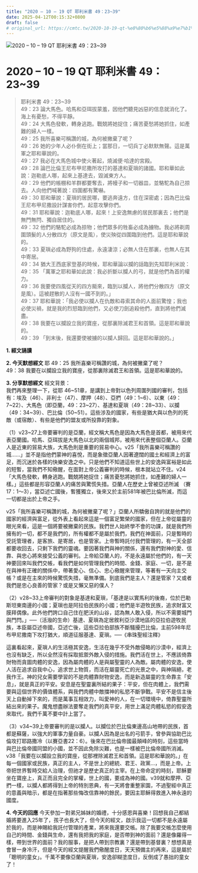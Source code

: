 ```yaml
---
title: "2020 – 10 – 19 QT 耶利米書 49：23~39"
date: 2025-04-12T00:15:32+0800
draft: false
# original_url: https://cmtc.tw/2020-10-19-qt-%e8%80%b6%e5%88%a9%e7%b1%b3%e6%9b%b8-49%ef%bc%9a2339
---
```


![2020 – 10 – 19 QT 耶利米書 49：23\~39](/images/qt.jpg   "2020 – 10 – 19 QT 耶利米書 49：23\~39")

# 2020 – 10 – 19 QT 耶利米書 49：23\~39

> 耶利米書 49：23\~39  
> 49：23 論大馬色。哈馬和亞珥拔蒙羞，因他們聽見凶惡的信息就消化了。海上有憂愁，不得平靜。  
> 49：24 大馬色發軟，轉身逃跑。戰兢將她捉住；痛苦憂愁將她抓住，如產難的婦人一樣。  
> 49：25 我所喜樂可稱讚的城，為何被撇棄了呢？  
> 49：26 她的少年人必仆倒在街上；當那日，一切兵丁必默默無聲。這是萬軍之耶和華說的。  
> 49：27 我必在大馬色城中使火著起，燒滅便‧哈達的宮殿。  
> 49：28 論巴比倫王尼布甲尼撒所攻打的基達和夏瑣的諸國。耶和華如此說：迦勒底人哪，起來上基達去，毀滅東方人。  
> 49：29 他們的帳棚和羊群都要奪去，將幔子和一切器皿，並駱駝為自己掠去。人向他們喊著說：四圍都有驚嚇。  
> 49：30 耶和華說：夏瑣的居民哪，要逃奔遠方，住在深密處；因為巴比倫王尼布甲尼撒設計謀害你們，起意攻擊你們。  
> 49：31 耶和華說：迦勒底人哪，起來！上安逸無慮的居民那裏去；他們是無門無閂、獨自居住的。  
> 49：32 他們的駱駝必成為掠物；他們眾多的牲畜必成為擄物。我必將剃周圍頭髮的人分散四方（原文是風），使災殃從四圍臨到他們。這是耶和華說的。  
> 49：33 夏瑣必成為野狗的住處，永遠淒涼；必無人住在那裏，也無人在其中寄居。  
> 49：34 猶大王西底家登基的時候，耶和華論以攔的話臨到先知耶利米說：  
> 49：35 「萬軍之耶和華如此說：我必折斷以攔人的弓，就是他們為首的權力。  
> 49：36 我要使四風從天的四方颳來，臨到以攔人，將他們分散四方（原文是風）。這被趕散的人沒有一國不到的。」  
> 49：37 耶和華說：「我必使以攔人在仇敵和尋索其命的人面前驚惶；我也必使災禍，就是我的烈怒臨到他們，又必使刀劍追殺他們，直到將他們滅盡。  
> 49：38 我要在以攔設立我的寶座，從那裏除滅君王和首領。這是耶和華說的。  
> 49：39 「到末後，我還要使被擄的以攔人歸回。這是耶和華說的。」

**1. 經文誦讀**

**2.  今天默想經文**
耶 49：25 我所喜樂可稱讚的城，為何被撇棄了呢？  
49：38 我要在以攔設立我的寶座，從那裏除滅君王和首領。這是耶和華說的。

**3. 分享默想經文**
經文背景：  
我們再來整理一下，從耶 46\~51章，是講到上帝對以色列周圍列國的審判，包括有：埃及（46）、非利士（47）、摩押（48）、亞捫（49：1\~6）、以東（49：7\~22）、大馬色（即亞蘭，49：23\~27）、基達和夏瑣（49：28\~33）、以攔（49：34\~39）、巴比倫（50\~51）。這些涉及的國家，有些是猶大與以色列的死敵（或宿敵）、有些是他們的盟友或所投靠的對象。

（1）v23\~27上帝要審判的是亞蘭，經文稱大馬色是因為大馬色是首都，被用來代表亞蘭國。哈馬、亞珥拔是大馬色以北的兩個城邦，被用來代表整個亞蘭人。亞蘭人是近東的貿易大族，大馬色則是重要的貿易中心。v25「我所喜樂可稱讚的城……」並不是指他們蒙神的喜悅，而是象徵亞蘭人因著遼闊的國土和經濟上的富足，而沉迷於各樣的快樂安逸之中。只是他們不知道這些世上的安逸與富裕是如此的短暫，當我們不知儆醒，在面對上帝公義審判的時候，根本就站立不住。v24「大馬色發軟，轉身逃跑。戰兢將她捉住；痛苦憂愁將她抓住，如產難的婦人一樣。」這些都是形容亞蘭人的痛苦與驚慌失措。亞蘭人在歷史上曾被亞述所滅 （賽17：1～3），當亞述亡國後，暫獲獨立，後來又於主前581年被巴比倫所滅，而這一切都是出於上帝之手。

v25「我所喜樂可稱讚的城，為何被撇棄了呢？」亞蘭人所驕傲自誇的就是他們的國家的經濟與富足，從外表上看起來這是一個富足繁榮的國家，但在上帝從屬靈的眼光來看，這是一個將要被撇棄的民族。我們世人始終學不會的功課，就是我們所擁有的一切，都不是我們的，所有權都不是屬於我們，我們在神面前，只是暫時的受託管理者，是客旅、是寄居，也是管家。上帝暫時託付我們管理的，有一天全部都要收回去，只剩下我們的靈魂。要因著我們與神的關係，還有我們對神的愛、信靠、與忠心將來接受公義的審判。上帝給亞蘭人的，不是永遠屬於他們的，有一天神要回來叫我們交帳，看我們是如何管理我們的時間、金錢、家庭、一切，是不是在與神有正確的關係中，帶著愛心、信心、忠心儆醒來管理，等著有一天向主交帳？或是在主來的時候驚慌失措，毫無準備。到底我們是主人？還是管家？又或者我們是忠心良善的管家？或是又懶又惡的僕人？

（2）v28\~33上帝審判的對象是基達和夏瑣，「基達是以實馬利的後裔，位於巴勒斯坦東南邊的小國；夏瑣也是阿拉伯民族的小國；他們是半遊牧民族，追求財富又膜拜偶像。此外他們誇口自己住在肥沃的山谷，認為無人敢入侵，所以不需要城門與門閂。」──（活潑的生命）基達、夏瑣為定居敘利亞沙漠地區的亞拉伯遊牧民族，本臣屬亞述帝國，亞述亡後，這些亞拉伯部族不斷騷擾巴比倫，主前598年尼布甲尼撒南下攻打猶大，順道征服基達、夏瑣。──《串珠聖經注釋》

這裏看起來，夏瑣人的生活極其安逸，生活在幾乎不受外敵侵略的沙漠中，經濟上也沒有缺乏，所以全然沒有採取抵禦外敵入侵的措施。我們活在世上，不應該倚靠財物而貪圖肉體的安逸，因為屬肉體的人是與屬聖靈的人為敵。屬肉體的安逸，使人活在追求自我中心，追求世上物質，而活在屬靈死亡的光景之中，與神隔絕，老我作王。神的兒女需要學習的不是肉體靠財物安逸，而是新造屬靈的生命靠主「安息」，就是真正的平安。安息是在聖靈裏所結的果子：平安，但在肉體上，我們需要與這個世界的價值體系，與我們肉體中敵擋神的私慾不斷爭戰。平安不是信主後天上自動掉下來的，而是萬事互相效力，叫愛神的人，在一切環境中，倚靠聖靈所結出來的果子。魔鬼想盡辦法要奪走我們的真平安，用世上滿足肉體私慾的假安逸來取代，我們千萬不要中計上當了。

（3）v34\~39上帝要審判的是以攔人。以攔位於巴比倫東邊高山地帶的民族，首都是蘇薩，以強大的軍事力量自豪。以攔人因為是出名的弓箭手，曾參與協助巴比倫攻打耶路撒冷（以賽亞書22：6）。後來在巴比倫帝國最顛峰的時刻，這些當時與巴比倫帝國同盟的小國，並不因此免除災難，也是一樣被巴比倫帝國所消滅。v38「我要在以攔設立我的寶座，從那裡除滅君王和首領。這是耶和華說的。」在每一個國家或民族，真正的主人，不是世上的總統、君王、政黨…，而是上帝。上帝把世界暫時交給人治理，但祂才是歷史真正的主宰。在上帝命定的時刻，耶穌要坐在寶座上，真正而且完全的掌權，世上的國，要成為神的國。v39就和摩押、亞捫一樣，以攔人都將得到上帝的特別恩典，有一天將會重整家園，不過聖經中真正的意義與暗示，都是在指著那些悔改信靠神的餘民，要因主耶穌得救進入神永遠的國度。

**4. 今天的回應**
今天參加一對弟兄姊妹的婚禮，十分感恩與喜樂！回想我自己都結婚將要進入25年了，孩子也長大了，但今天的經文，啟示我這一切都不是永遠屬於我的，而是神賜給我託付管理的產業，將來我還要交帳。除了我要交帳怎麼使用自己的時間、金錢與生命，還有我把我的家庭，是否帶到神的面前？還是像羅得一樣，帶到世界的面前？我的服事，是把人帶到宗教裏？還是帶到基督裏？想想真是會冒一身冷汗，但是今天的經文提醒我們儆醒度日，天天預備主的再來，這是屬於「聰明的童女」。千萬不要像亞蘭與夏瑣，安逸卻糊塗度日，反倒成了愚拙的童女了！
